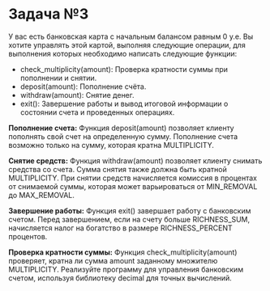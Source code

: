 # Задача №3

У вас есть банковская карта с начальным балансом равным 0 у.е. Вы хотите управлять этой картой, 
выполняя следующие операции, для выполнения которых необходимо написать следующие функции:

* check_multiplicity(amount): Проверка кратности суммы при пополнении и снятии.
* deposit(amount): Пополнение счёта.
* withdraw(amount): Снятие денег.
* exit(): Завершение работы и вывод итоговой информации о состоянии счета и проведенных операциях.

__Пополнение счета:__
Функция deposit(amount) позволяет клиенту пополнять свой счет на определенную сумму. 
Пополнение счета возможно только на сумму, которая кратна MULTIPLICITY.

__Снятие средств:__
Функция withdraw(amount) позволяет клиенту снимать средства со счета. Сумма снятия также должна быть кратной 
MULTIPLICITY. При снятии средств начисляется комиссия в процентах от снимаемой суммы, 
которая может варьироваться от MIN_REMOVAL до MAX_REMOVAL.

__Завершение работы:__
Функция exit() завершает работу с банковским счетом. Перед завершением, если на счету больше RICHNESS_SUM, 
начисляется налог на богатство в размере RICHNESS_PERCENT процентов.

__Проверка кратности суммы:__
Функция check_multiplicity(amount) проверяет, кратна ли сумма amount заданному множителю MULTIPLICITY. 
Реализуйте программу для управления банковским счетом, используя библиотеку decimal для точных вычислений.